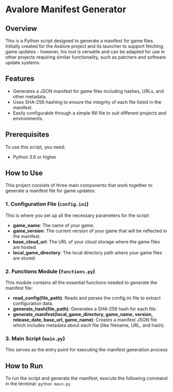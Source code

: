 # Avalore Manifest Generator

## Overview
This is a Python script designed to generate a manifest for game files. 
Initially created for the Avalore project and its launcher to support fetching game updates - however, his tool is versatile and can be adapted for use in other projects requiring similar functionality, such as patchers and software update systems.

## Features
- Generates a JSON manifest for game files including hashes, URLs, and other metadata.
- Uses SHA-256 hashing to ensure the integrity of each file listed in the manifest.
- Easily configurable through a simple INI file to suit different projects and environments.

## Prerequisites
To use this script, you need:
- Python 3.6 or higher

## How to Use
This project consists of three main components that work together to generate a manifest file for game updates:

### 1. Configuration File (`config.ini`)
This is where you set up all the necessary parameters for the script:
- **game_name**: The name of your game.
- **game_version**: The current version of your game that will be reflected in the manifest.
- **base_cloud_url**: The URL of your cloud storage where the game files are hosted.
- **local_game_directory**: The local directory path where your game files are stored.

### 2. Functions Module (`functions.py`)
This module contains all the essential functions needed to generate the manifest file:
- **read_config(file_path)**: Reads and parses the config.ini file to extract configuration data.
- **generate_hash(file_path)**: Generates a SHA-256 hash for each file.
- **generate_manifest(local_game_directory, game_name, version, release_date, base_url, game_name)**: Creates a manifest JSON file which includes metadata about each file (like filename, URL, and hash).

### 3. Main Script (`main.py`)
This serves as the entry point for executing the manifest generation process

## How to Run
To run the script and generate the manifest, execute the following command in the terminal:
`python main.py`
